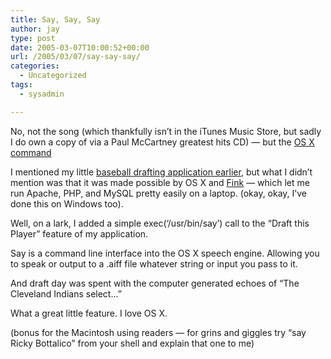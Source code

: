 ```yaml
---
title: Say, Say, Say
author: jay
type: post
date: 2005-03-07T10:00:52+00:00
url: /2005/03/07/say-say-say/
categories:
  - Uncategorized
tags:
  - sysadmin

---
```

No, not the song (which thankfully isn’t in the iTunes Music Store, but sadly I do own a copy of via a Paul McCartney greatest hits CD) — but the [OS X command][1]

I mentioned my little [baseball drafting application earlier][2], but what I didn’t mention was that it was made possible by OS X and [Fink][3] — which let me run Apache, PHP, and MySQL pretty easily on a laptop. (okay, okay, I’ve done this on Windows too).

Well, on a lark, I added a simple exec(‘/usr/bin/say’) call to the “Draft this Player” feature of my application.

Say is a command line interface into the OS X speech engine. Allowing you to speak or output to a .aiff file whatever string or input you pass to it.

And draft day was spent with the computer generated echoes of “The Cleveland Indians select…”

What a great little feature. I love OS X.

(bonus for the Macintosh using readers — for grins and giggles try “say Ricky Bottalico” from your shell and explain that one to me)

 [1]: //developer.apple.com/documentation/Darwin/Reference/ManPages/man1/say.1.html"
 [2]: //people.engr.ncsu.edu/jayoung/site/pages/-fdbc6630071891aca1f4f7e3127d9963"
 [3]: //fink.sourceforge.net"